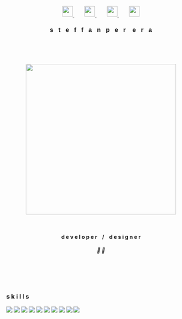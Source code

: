 <link href="https://allfont.net/allfont.css?fonts=electroharmonix" rel="stylesheet" type="text/css" />

<!--

Here are some ideas to get you started:

- 🔭 I’m currently working on ...
- 🌱 I’m currently learning ...
- 👯 I’m looking to collaborate on ...
- 🤔 I’m looking for help with ...
- 💬 Ask me about ...
- 📫 How to reach me: ...
- 😄 Pronouns: ...
- ⚡ Fun fact: ...

- user space -

  gif 1 - src="https://media.giphy.com/media/dxODB9UE879RDqAh3o/giphy.gif"
  gif 2 - src="https://media.giphy.com/media/fWpU2nQmUKvRct4c1u/giphy.gif"

-->

<!-- code -->

<p align="center"> 
  <a href="https://twitter.com/steffanperera">
    <img height="28" src="https://img.icons8.com/fluent-systems-regular/48/000000/twitter.png">
  </a>
    &nbsp;&nbsp;&nbsp;&nbsp;&nbsp;&nbsp;
  <a href="https://instagram.com/steffanperera">
    <img height="28" src="https://img.icons8.com/material-outlined/48/000000/instagram-new.png">
  </a>
    &nbsp;&nbsp;&nbsp;&nbsp;&nbsp;&nbsp;
  <a href="https://www.behance.net/steffanperera">
    <img height="28" src="https://img.icons8.com/windows/32/000000/behance.png">
  </a>
    &nbsp;&nbsp;&nbsp;&nbsp;&nbsp;&nbsp;
  <a href="https://dribbble.com/steffanperera">
    <img height="28" src="https://img.icons8.com/windows/64/000000/dribbble.png">
  </a>
</p>

<div align="center">
  <h3 style="text-align:center; font-family: arial;">
    s&nbsp;&nbsp;&nbsp;t&nbsp;&nbsp;&nbsp;e&nbsp;&nbsp;&nbsp;f&nbsp;&nbsp;&nbsp;f&nbsp;&nbsp;&nbsp;a&nbsp;&nbsp;&nbsp;n&nbsp;&nbsp;&nbsp;p&nbsp;&nbsp;&nbsp;e&nbsp;&nbsp;&nbsp;r
    &nbsp;&nbsp;&nbsp;e&nbsp;&nbsp;&nbsp;r&nbsp;&nbsp;&nbsp;a
  </h3>
  <br><br><br>
  <p align="center">
    <img height="400" src="https://media.giphy.com/media/fWpU2nQmUKvRct4c1u/giphy.gif">
  </p>
  <br>
  <h4 style="text-align:center">
    d e v e l o p e r&nbsp;&nbsp;&nbsp;&nbsp;/&nbsp;&nbsp;&nbsp;&nbsp;d e s i g n e r
  </h4>
  <h5 style="text-align:center">🌺 🌿</h5>
</div>

<div>
 <br><br><br>
  
## <h3>s k i l l s</h3>
  ![](https://img.shields.io/badge/ui/ux-design-informational?style=for-the-badge&logo=adobe&logoColor=white&color=2bbc8a)
  ![](https://img.shields.io/badge/Adobe-Illustrator-informational?style=for-the-badge&logo=adobe&logoColor=white&color=2bbc8a)
  ![](https://img.shields.io/badge/Adobe-Photoshop-informational?style=for-the-badge&logo=adobe&logoColor=white&color=2bbc8a)
  ![](https://img.shields.io/badge/Intellij-Idea-informational?style=for-the-badge&logo=jetbrains&logoColor=white&color=2bbc8a)
  ![](https://img.shields.io/badge/Android-Studio-informational?style=for-the-badge&logo=android&logoColor=white&color=2bbc8a)
  ![](https://img.shields.io/badge/Git-Bash-informational?style=for-the-badge&logo=github&logoColor=white&color=2bbc8a)
  ![](https://img.shields.io/badge/Unity-Engine-informational?style=for-the-badge&logo=unity&logoColor=white&color=2bbc8a)
  ![](https://img.shields.io/badge/Unreal-Engine-informational?style=for-the-badge&logo=unreal-engine&logoColor=white&color=2bbc8a)
  ![](https://img.shields.io/badge/VS-Code-informational?style=for-the-badge&logo=visual-studio&logoColor=white&color=2bbc8a)
  ![](https://img.shields.io/badge/Visual-Studio-informational?style=for-the-badge&logo=visual-studio&logoColor=white&color=2bbc8a)
  
 <br>
</div>
